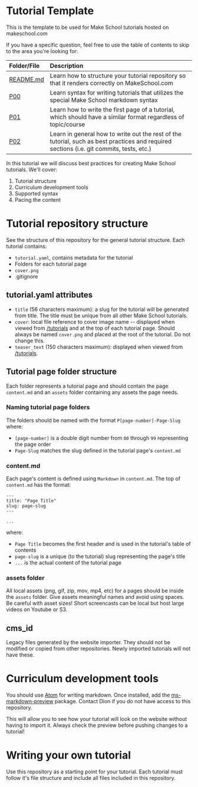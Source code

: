 # Tutorial Template

This is the template to be used for Make School tutorials hosted on makeschool.com

If you have a specific question, feel free to use the table of contents to skip to the area you're looking for:

| Folder/File   | Description |
|:--------------------|:-----------------------|
| [README.md](README.md) | Learn how to structure your tutorial repository so that it renders correctly on MakeSchool.com |
| [P00](P00-Getting-Started/content.md) | Learn syntax for writing tutorials that utilizes the special Make School markdown syntax  |
| [P01](P01-First-Page/content.md) | Learn how to write the first page of a tutorial, which should have a similar format regardless of topic/course |
| [P02](P02-Writing-Content/content.md) | Learn in general how to write out the rest of the tutorial, such as best practices and required sections (i.e. git commits, tests, etc.) |

In this tutorial we will discuss best practices for creating Make School tutorials. We'll cover:

1. Tutorial structure
1. Curriculum development tools
1. Supported syntax
1. Pacing the content

# Tutorial repository structure

See the structure of this repository for the general tutorial structure. Each tutorial contains:

- `tutorial.yaml`, contains metadata for the tutorial
- Folders for each tutorial page
- `cover.png`
- .gitignore

## tutorial.yaml attributes

- `title` (56 characters maximum): a slug for the tutorial will be generated from title. The title must be unique from all other Make School tutorials.
- `cover`: local file reference to cover image name -- displayed when viewed from [/tutorials](https://makeschool.com/tutorials) and at the top of each tutorial page. Should always be named `cover.png` and placed at the root of the tutorial. Do not change this.
- `teaser_text` (150 characters maximum): displayed when viewed from [/tutorials](https://makeschool.com/tutorials).

## Tutorial page folder structure

Each folder represents a tutorial page and should contain the page `content.md` and an `assets` folder containing any assets the page needs.

### Naming tutorial page folders

The folders should be named with the format `P[page-number]-Page-Slug` where:

- `[page-number]` is a double digit number from `00` through `99` representing the page order
- `Page-Slug` matches the slug defined in the tutorial page's `content.md`

### content.md

Each page's content is defined using `Markdown` in `content.md`. The top of `content.md` has the format:

```
---
title: "Page Title"
slug: page-slug
---

...
```

where:

- `Page Title` becomes the first header and is used in the tutorial's table of contents
- `page-slug` is a unique (to the tutorial) slug representing the page's title
- `...` is the actual content of the tutorial page

### assets folder

All local assets (png, gif, zip, mov, mp4, etc) for a pages should be inside the `assets` folder. Give assets meaningful names and avoid using spaces. Be careful with asset sizes! Short screencasts can be local but host large videos on Youtube or S3.

## cms_id

Legacy files generated by the website importer. They should not be modified or copied from other repositories. Newly imported tutorials will not have these.

# Curriculum development tools

You should use [Atom](https://atom.io/) for writing markdown. Once installed, add the [ms-markdown-preview](https://github.com/makeschool/ms-markdown-preview) package. Contact Dion if you do not have access to this repository.

This will allow you to see how your tutorial will look on the website without having to import it. Always check the preview before pushing changes to a tutorial!

# Writing your own tutorial

Use this repository as a starting point for your tutorial. Each tutorial must follow it's file structure and include all files included in this repository.
